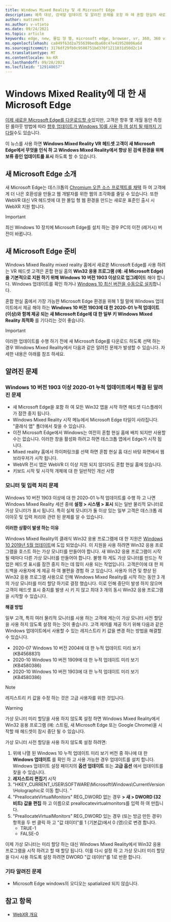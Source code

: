 ```yaml
---
title: Windows Mixed Reality 및 새 Microsoft Edge
description: 예측 대상, 검색할 업데이트 및 알려진 문제를 포함 하 여 혼합 현실의 새로운 Microsoft Edge에 대해 알아봅니다.
author: mattzmsft
ms.author: v-vtieto
ms.date: 09/24/2021
ms.topic: article
keywords: edge, new, 몰입 형 웹, microsoft edge, browser, vr, 360, 360 video, 360 viewer, webxr, webvr
ms.openlocfilehash: ca849f63d2a755639bedba68c47e419528006a6d
ms.sourcegitcommit: 3176df29fb0c9508751bd370f1211031d50d2c14
ms.translationtype: MT
ms.contentlocale: ko-KR
ms.lasthandoff: 09/28/2021
ms.locfileid: "129148657"
---
```

# <a name="the-new-microsoft-edge-for-windows-mixed-reality"></a>Windows Mixed Reality에 대 한 새 Microsoft Edge

[이제 새로운 Microsoft Edge를 다운로드할 수](https://blogs.windows.com/windowsexperience/?p=173496)있지만, 고객은 향후 몇 개월 동안 측정 된 롤아웃 방법에 따라 [향후 업데이트가 Windows 10를 사용 하 여 설치 될 때까지 기다릴](https://blogs.windows.com/msedgedev/2020/01/15/upgrading-new-microsoft-edge-79-chromium/)수도 있습니다. 

이 뉴스를 사용 하면 **Windows Mixed Reality VR 헤드셋 고객이 새 Microsoft Edge에서 무엇을 인식 하 고 Windows Mixed Reality에서 향상 된 검색 환경을 위해 보류 중인 업데이트를 표시** 하도록 할 수 있습니다.

## <a name="introducing-the-new-microsoft-edge"></a>새 Microsoft Edge 소개

새 Microsoft Edge는 데스크톱의 [Chromium 오픈 소스 프로젝트를 채택](https://blogs.windows.com/windowsexperience/2018/12/06/microsoft-edge-making-the-web-better-through-more-open-source-collaboration/) 하 여 고객에 게 더 나은 호환성을 만들고 웹 개발자를 위한 웹의 조각화를 줄일 수 있습니다. 또한 WebVR 대신 VR 헤드셋에 대 한 몰입 형 웹 환경을 만드는 새로운 표준인 출시 시 WebXR 지원 합니다.

>[!IMPORTANT]
>최신 Windows 10 장치에 Microsoft Edge를 설치 하는 경우 PC의 이전 (레거시) 버전이 바뀝니다.

## <a name="getting-ready-for-the-new-microsoft-edge"></a>새 Microsoft Edge 준비

Windows Mixed Reality mixed reality 홈에서 새로운 Microsoft Edge를 사용 하려는 VR 헤드셋 고객은 혼합 현실 홈의 **Win32 응용 프로그램 (예: 새 Microsoft Edge)을 기본적으로 지원 하기 위해 Windows 10 버전 1903 이상으로 업그레이드** 해야 합니다. Windows 업데이트를 확인 하거나 [Windows 10 최신 버전을 수동으로 설치](https://www.microsoft.com/en-us/software-download/windows10)합니다.

혼합 현실 홈에서 가장 가능한 Microsoft Edge 환경을 위해 1 월 말에 Windows 업데이트에서 제공 해야 하는 **Windows 10 버전 1903에 대 한 2020-01 누적 업데이트 (이상)와 함께 제공 되는 새 Microsoft Edge에 대 한 일부 키 Windows Mixed Reality 최적화** 를 기다리는 것이 좋습니다.

>[!IMPORTANT]
>이러한 업데이트를 수행 하기 전에 새 Microsoft Edge를 다운로드 하도록 선택 하는 경우 Windows Mixed Reality에서 다음과 같은 알려진 문제가 발생할 수 있습니다. 자세한 내용은 아래를 참조 하세요.

## <a name="known-issues"></a>알려진 문제

### <a name="known-issues-resolved-by-the-2020-01-cumulative-update-for-windows-10-version-1903-or-later"></a>Windows 10 버전 1903 이상 2020-01 누적 업데이트에서 해결 된 알려진 문제

- 새 Microsoft Edge을 포함 하 여 모든 Win32 앱을 시작 하면 헤드셋 디스플레이가 잠깐 중지 됩니다.
- Windows Mixed Reality 시작 메뉴에서 Microsoft Edge 타일이 사라집니다. "클래식 앱" 폴더에서 찾을 수 있습니다.
- 이전 Microsoft Edge에서 Windows는 여전히 혼합 현실 홈에 배치 되지만 사용할 수는 없습니다. 이러한 창을 활성화 하려고 하면 데스크톱 앱에서 Edge가 시작 됩니다.
- Mixed reality 홈에서 하이퍼링크를 선택 하면 혼합 현실 홈 대신 바탕 화면에서 웹 브라우저가 시작 됩니다.
- WebVR 전시 앱은 WebVR 더 이상 지원 되지 않더라도 혼합 현실 홈에 있습니다.
- 키보드 시작 및 시각적 개체에 대 한 일반적인 개선 사항

### <a name="monitor-and-input-handling-issues"></a>모니터 및 입력 처리 문제

Windows 10 버전 1903 이상에 대 한 2020-01 누적 업데이트를 수행 하 고 나면 Windows Mixed Reality 세션 중에 **설정 > 시스템 > 표시** 되는 일반 물리적 모니터로 가상 모니터가 표시 됩니다. 특히 실제 모니터가 둘 이상 있는 일부 고객은 데스크톱 레이아웃 및 입력 처리와 관련 된 문제를 알 수 있습니다.

**이러한 상황이 발생 하는 이유**

Windows Mixed Reality의 클래식 Win32 응용 프로그램에 대 한 지원은 [Windows 10 2019년 5월 업데이트](/windows/mixed-reality/enthusiast-guide/release-notes-may-2019)에 도입 되었습니다. 이 지원을 사용 하려면 Win32 응용 프로그램을 호스트 하는 가상 모니터를 만들어야 합니다. 새 Win32 응용 프로그램이 시작 될 때마다 다른 가상 모니터를 만들어야 합니다. 불행 하 게도 가상 모니터를 만드는 작업은 헤드셋 표시를 잠깐 중지 하는 데 많이 사용 되는 작업입니다. 고객은이에 대 한 피드백을 사용자에 게 제공 하 여 불편을 경험 하 고 있습니다. 사용자 의견 및 향상 된 Win32 응용 프로그램 사용으로 인해 Windows Mixed Reality를 시작 하는 동안 3 개의 가상 모니터를 미리 할당 하기로 결정 했습니다. 이로 인해 중단이 발생 하지 않으며 고객이 헤드셋 표시 중지를 발생 시 키 지 않고 최대 3 개의 동시 Win32 응용 프로그램을 시작할 수 있습니다.

**해결 방법**

일부 고객, 특히 여러 물리적 모니터를 사용 하는 고객에 게는이 가상 모니터 사전 할당을 사용 하지 않도록 설정 하는 것이 좋습니다. 고객 제어를 제공 하기 위해 다음과 같은 Windows 업데이트에서 사용할 수 있는 레지스트리 키 값을 변경 하는 방법을 해결할 수 있습니다.

- 2020-07 Windows 10 버전 2004에 대 한 누적 업데이트 미리 보기 (KB4568831)
- 2020-10 Windows 10 버전 1909에 대 한 누적 업데이트 미리 보기 (KB4580386)
- 2020-10 Windows 10 버전 1903에 대 한 누적 업데이트 미리 보기 (KB4580386)

>[!NOTE]
>레지스트리 키 값을 수정 하는 것은 고급 사용자를 위한 것입니다.

>[!WARNING]
>가상 모니터 미리 할당을 사용 하지 않도록 설정 하면 Windows Mixed Reality에서 Win32 응용 프로그램 (예: 스트림, 새 Microsoft Edge 또는 Google Chrome)을 시작할 때 헤드셋이 잠시 중단 될 수 있습니다.

가상 모니터 사전 할당을 사용 하지 않도록 설정 하려면:
1. 위에 나열 된 Windows 10 누적 업데이트 미리 보기 버전 중 하나에 대 한 **Windows 업데이트** 를 확인 하 고 사용 가능한 경우 업데이트를 설치 합니다. Windows 업데이트 설정 페이지의 **옵션 업데이트** 또는 **고급 옵션** 에서 업데이트를 찾을 수 있습니다.
2. **레지스트리 편집기** 시작
3. "HKEY_CURRENT_USER\SOFTWARE\Microsoft\Windows\CurrentVersion\Holographic로 이동 합니다. \"
4. "PreallocateVirtualMonitors" REG_DWORD 없는 경우 **> 새 > DWORD (32 비트) 값을 편집** 하 고 이름으로 preallocatevirtualmonitors를 입력 하 여 만듭니다.
5. "PreallocateVirtualMonitors" REG_DWORD 있는 경우 (또는 방금 만든 경우) 항목을 두 번 클릭 하 고 "값 데이터"를 1 (기본값)에서 0 (영)으로 변경 합니다.
    * TRUE-1
    * FALSE-0

이제 가상 모니터는 미리 할당 하는 대신 Windows Mixed Reality에서 Win32 응용 프로그램을 시작 하려고 할 때 할당 됩니다. 이를 다시 설정 하 고 가상 모니터 미리 할당을 다시 사용 하도록 설정 하려면 DWORD "값 데이터"를 1로 반환 합니다.

### <a name="other-known-issues"></a>기타 알려진 문제

-   Microsoft Edge windows의 오디오는 spatialized 되지 않습니다.

## <a name="see-also"></a>참고 항목

* [WebXR 개요](../develop/javascript/webxr-overview.md)